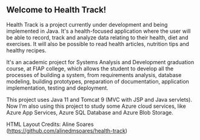 ## Welcome to Health Track!

Health Track is a project currently under development and being implemented in Java. It's a health-focused application where the user will be able to record, track and analyze data relating to their health, diet and exercises. It will also be possible to read health articles, nutrition tips and healthy recipes.

It's an academic project for Systems Analysis and Development graduation course, at FIAP college, which allows the student to develop all the processes of building a system, from requirements analysis, database modeling, building prototypes, preparation of documentation, application implementation, testing and deployment.

This project uses Java 11 and Tomcat 9 (MVC with JSP and Java servlets).
Now I'm also using this project to study some Azure cloud services, like Azure App Services, Azure SQL Database and Azure Blob Storage.

HTML Layout Credits: Aline Soares (https://github.com/alinedmsoares/health-track)
